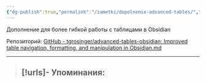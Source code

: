 ```yaml
---
{"dg-publish":true,"permalink":"/zametki/dopolnenie-advanced-tables/","created":"2024-07-10 01:31","updated":"2024-09-03T16:28:18+03:00"}
---
```


Дополнение для более гибкой работы с таблицами в Obsidian

Репозиторий: [GitHub - tgrosinger/advanced-tables-obsidian: Improved table navigation, formatting, and manipulation in Obsidian.md](https://github.com/tgrosinger/advanced-tables-obsidian)

---
> [!urls]- Упоминания:
> - 